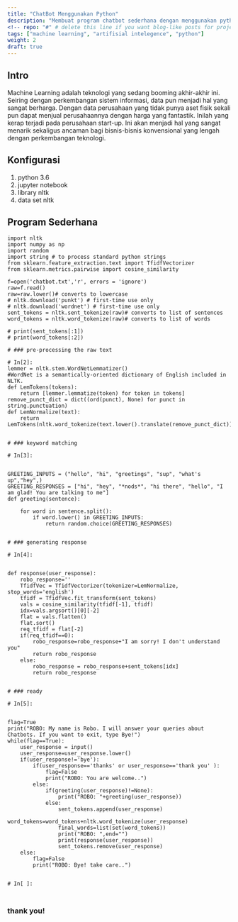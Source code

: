 ```yaml
---
title: "ChatBot Menggunakan Python"
description: "Membuat program chatbot sederhana dengan menggunakan python"
<!-- repo: "#" # delete this line if you want blog-like posts for projects -->
tags: ["machine learning", "artifisial intelegence", "python"]
weight: 2
draft: true
---
```


## Intro

Machine Learning adalah teknologi yang sedang booming akhir-akhir ini. Seiring dengan perkembangan sistem informasi, data pun menjadi hal yang sangat berharga. Dengan data perusahaan yang tidak punya aset fisik sekali pun dapat menjual perusahaannya dengan harga yang fantastik. Inilah yang kerap terjadi pada perusahaan start-up. Ini akan menjadi hal yang sangat menarik sekaligus ancaman bagi bisnis-bisnis konvensional yang lengah dengan perkembangan teknologi. 

## Konfigurasi 
1. python 3.6
2. jupyter notebook
3. library nltk
4. data set nltk

## Program Sederhana
```
import nltk
import numpy as np
import random
import string # to process standard python strings
from sklearn.feature_extraction.text import TfidfVectorizer
from sklearn.metrics.pairwise import cosine_similarity

f=open('chatbot.txt','r', errors = 'ignore')
raw=f.read()
raw=raw.lower()# converts to lowercase
# nltk.download('punkt') # first-time use only
# nltk.download('wordnet') # first-time use only
sent_tokens = nltk.sent_tokenize(raw)# converts to list of sentences 
word_tokens = nltk.word_tokenize(raw)# converts to list of words

# print(sent_tokens[:1])
# print(word_tokens[:2])

# ### pre-processing the raw text

# In[2]:
lemmer = nltk.stem.WordNetLemmatizer()
#WordNet is a semantically-oriented dictionary of English included in NLTK.
def LemTokens(tokens):
    return [lemmer.lemmatize(token) for token in tokens]
remove_punct_dict = dict((ord(punct), None) for punct in string.punctuation)
def LemNormalize(text):
    return LemTokens(nltk.word_tokenize(text.lower().translate(remove_punct_dict)))


# ### keyword matching

# In[3]:


GREETING_INPUTS = ("hello", "hi", "greetings", "sup", "what's up","hey",)
GREETING_RESPONSES = ["hi", "hey", "*nods*", "hi there", "hello", "I am glad! You are talking to me"]
def greeting(sentence):
 
    for word in sentence.split():
        if word.lower() in GREETING_INPUTS:
            return random.choice(GREETING_RESPONSES)


# ### generating response

# In[4]:


def response(user_response):
    robo_response=''
    TfidfVec = TfidfVectorizer(tokenizer=LemNormalize, stop_words='english')
    tfidf = TfidfVec.fit_transform(sent_tokens)
    vals = cosine_similarity(tfidf[-1], tfidf)
    idx=vals.argsort()[0][-2]
    flat = vals.flatten()
    flat.sort()
    req_tfidf = flat[-2]
    if(req_tfidf==0):
        robo_response=robo_response+"I am sorry! I don't understand you"
        return robo_response
    else:
        robo_response = robo_response+sent_tokens[idx]
        return robo_response


# ### ready

# In[5]:


flag=True
print("ROBO: My name is Robo. I will answer your queries about Chatbots. If you want to exit, type Bye!")
while(flag==True):
    user_response = input()
    user_response=user_response.lower()
    if(user_response!='bye'):
        if(user_response=='thanks' or user_response=='thank you' ):
            flag=False
            print("ROBO: You are welcome..")
        else:
            if(greeting(user_response)!=None):
                print("ROBO: "+greeting(user_response))
            else:
                sent_tokens.append(user_response)
                word_tokens=word_tokens+nltk.word_tokenize(user_response)
                final_words=list(set(word_tokens))
                print("ROBO: ",end="")
                print(response(user_response))
                sent_tokens.remove(user_response)
    else:
        flag=False
        print("ROBO: Bye! take care..")


# In[ ]:


```


## 
### thank you!